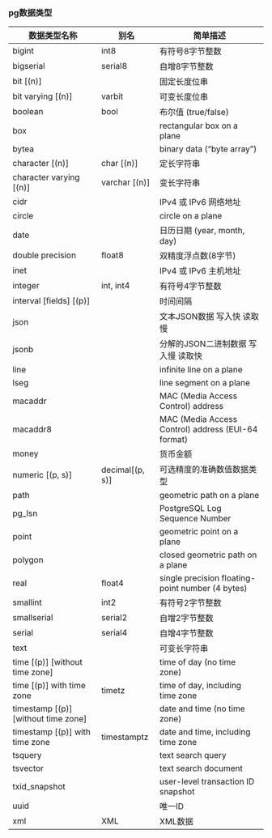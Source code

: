 
### pg数据类型

数据类型名称                           | 别名           |  简单描述
----------------------------------  | -------------  | ------------
bigint	                            | int8           |	有符号8字节整数
bigserial	                        | serial8	     |  自增8字节整数
bit [(n)]	                        |                |  固定长度位串
bit varying [(n)]	                | varbit	     |  可变长度位串
boolean	                            | bool	         |  布尔值 (true/false)
box	 	                            |                |  rectangular box on a plane
bytea	 	                        |                |  binary data (“byte array”)
character [(n)]	                    | char [(n)]	 |  定长字符串
character varying [(n)]	            | varchar [(n)]	 |  变长字符串
cidr	 	                        |                |  IPv4 或 IPv6 网络地址
circle	 	                        |                |  circle on a plane
date	 	                        |                |  日历日期 (year, month, day)
double precision	                |float8	         |  双精度浮点数(8字节)
inet	 	                        |                |  IPv4 或 IPv6 主机地址
integer	                            | int, int4	     |  有符号4字节整数
interval [fields] [(p)]	 	        |                |  时间间隔
json	 	                        |                |  文本JSON数据 写入快 读取慢
jsonb	 	                        |                |  分解的JSON二进制数据 写入慢 读取快
line	 	                        |                |  infinite line on a plane
lseg	 	                        |                |  line segment on a plane
macaddr	 	                        |                |  MAC (Media Access Control) address
macaddr8	 	                    |                |  MAC (Media Access Control) address (EUI-64 format)
money	 	                        |                |  货币金额
numeric [(p, s)]	                | decimal[(p, s)]|	可选精度的准确数值数据类型
path	 	                        |                |  geometric path on a plane
pg_lsn	 	                        |                |  PostgreSQL Log Sequence Number
point	 	                        |                |  geometric point on a plane
polygon	 	                        |                |  closed geometric path on a plane
real	                            | float4	     |  single precision floating-point number (4 bytes)
smallint	                        | int2	         |  有符号2字节整数
smallserial	                        | serial2	     |  自增2字节整数
serial	                            | serial4	     |  自增4字节整数
text	 	                        |                |  可变长字符串
time [(p)] [without time zone]	    |                |  time of day (no time zone)
time [(p)] with time zone	        | timetz	     |  time of day, including time zone
timestamp [(p)] [without time zone]	|                |  date and time (no time zone)
timestamp [(p)] with time zone	    | timestamptz	 |  date and time, including time zone
tsquery	 	                        |                |  text search query
tsvector	 	                    |                |  text search document
txid_snapshot	 	                |                |  user-level transaction ID snapshot
uuid	 	                        |                |  唯一ID
xml	 	                            | XML            |  XML数据